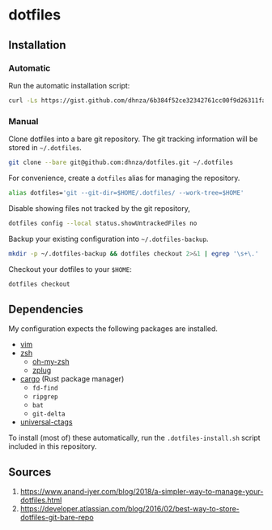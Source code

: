 # dotfiles 


## Installation


### Automatic

Run the automatic installation script:
```sh
curl -Ls https://gist.github.com/dhnza/6b384f52ce32342761cc00f9d26311fa/raw/dotfiles-init.sh | /bin/bash
```


### Manual

Clone dotfiles into a bare git repository. The git tracking information will be stored in `~/.dotfiles`.
```sh
git clone --bare git@github.com:dhnza/dotfiles.git ~/.dotfiles
```

For convenience, create a `dotfiles` alias for managing the repository.

```sh
alias dotfiles='git --git-dir=$HOME/.dotfiles/ --work-tree=$HOME'
```

Disable showing files not tracked by the git repository,
```sh
dotfiles config --local status.showUntrackedFiles no
```

Backup your existing configuration into `~/.dotfiles-backup`.
```sh
mkdir -p ~/.dotfiles-backup && dotfiles checkout 2>&1 | egrep '\s+\.' | xargs -i mv {} ~/.dotfiles-backup
```

Checkout your dotfiles to your `$HOME`:
```sh
dotfiles checkout 
```


## Dependencies

My configuration expects the following packages are installed.

- [vim](https://www.vim.org/download.php)
- [zsh](http://www.zsh.org)
    - [oh-my-zsh](https://github.com/ohmyzsh/ohmyzsh)
    - [zplug](https://github.com/zplug/zplug)
- [cargo](https://www.rust-lang.org/learn/get-started) (Rust package manager)
    - `fd-find`
    - `ripgrep`
    - `bat`
    - `git-delta`
- [universal-ctags](https://github.com/universal-ctags/ctags)

To install (most of) these automatically, run the `.dotfiles-install.sh` script included in this repository.


## Sources

1. https://www.anand-iyer.com/blog/2018/a-simpler-way-to-manage-your-dotfiles.html
2. https://developer.atlassian.com/blog/2016/02/best-way-to-store-dotfiles-git-bare-repo
